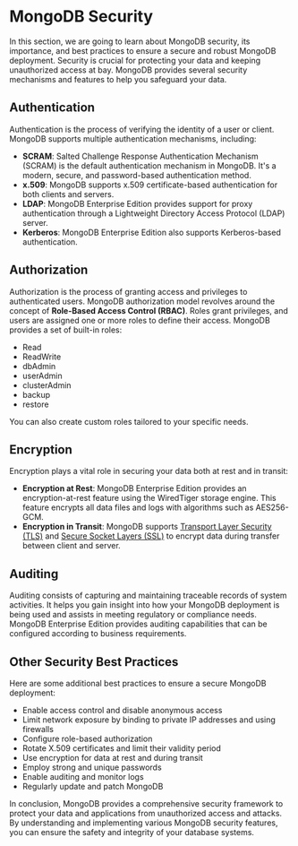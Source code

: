 # MongoDB Security

In this section, we are going to learn about MongoDB security, its importance, and best practices to ensure a secure and robust MongoDB deployment. Security is crucial for protecting your data and keeping unauthorized access at bay. MongoDB provides several security mechanisms and features to help you safeguard your data.

## Authentication

Authentication is the process of verifying the identity of a user or client. MongoDB supports multiple authentication mechanisms, including:

- **SCRAM**: Salted Challenge Response Authentication Mechanism (SCRAM) is the default authentication mechanism in MongoDB. It's a modern, secure, and password-based authentication method.
- **x.509**: MongoDB supports x.509 certificate-based authentication for both clients and servers.
- **LDAP**: MongoDB Enterprise Edition provides support for proxy authentication through a Lightweight Directory Access Protocol (LDAP) server.
- **Kerberos**: MongoDB Enterprise Edition also supports Kerberos-based authentication.

## Authorization

Authorization is the process of granting access and privileges to authenticated users. MongoDB authorization model revolves around the concept of **Role-Based Access Control (RBAC)**. Roles grant privileges, and users are assigned one or more roles to define their access. MongoDB provides a set of built-in roles:

- Read
- ReadWrite
- dbAdmin
- userAdmin
- clusterAdmin
- backup
- restore

You can also create custom roles tailored to your specific needs.

## Encryption

Encryption plays a vital role in securing your data both at rest and in transit:

- **Encryption at Rest**: MongoDB Enterprise Edition provides an encryption-at-rest feature using the WiredTiger storage engine. This feature encrypts all data files and logs with algorithms such as AES256-GCM.
- **Encryption in Transit**: MongoDB supports [Transport Layer Security (TLS)]() and [Secure Socket Layers (SSL)]() to encrypt data during transfer between client and server.

## Auditing

Auditing consists of capturing and maintaining traceable records of system activities. It helps you gain insight into how your MongoDB deployment is being used and assists in meeting regulatory or compliance needs. MongoDB Enterprise Edition provides auditing capabilities that can be configured according to business requirements.

## Other Security Best Practices

Here are some additional best practices to ensure a secure MongoDB deployment:

- Enable access control and disable anonymous access
- Limit network exposure by binding to private IP addresses and using firewalls
- Configure role-based authorization
- Rotate X.509 certificates and limit their validity period
- Use encryption for data at rest and during transit
- Employ strong and unique passwords
- Enable auditing and monitor logs
- Regularly update and patch MongoDB

In conclusion, MongoDB provides a comprehensive security framework to protect your data and applications from unauthorized access and attacks. By understanding and implementing various MongoDB security features, you can ensure the safety and integrity of your database systems.
